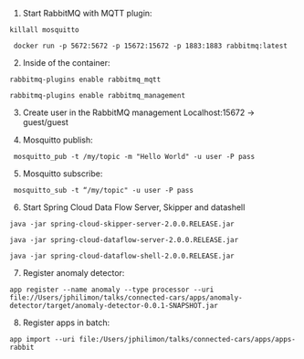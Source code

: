 1. Start RabbitMQ with MQTT plugin:

  `killall mosquitto`
  
 ` docker run -p 5672:5672 -p 15672:15672 -p 1883:1883 rabbitmq:latest`
 
 
2. Inside of the container:

  `rabbitmq-plugins enable rabbitmq_mqtt`
 
  `rabbitmq-plugins enable rabbitmq_management`
  
3. Create user in the RabbitMQ management
  Localhost:15672 -> guest/guest 
 
4. Mosquitto publish:

 ` mosquitto_pub -t /my/topic -m "Hello World" -u user -P pass`
 
5. Mosquitto subscribe:

 ` mosquitto_sub -t “/my/topic" -u user -P pass`
 
  
6. Start Spring Cloud Data Flow Server, Skipper and datashell

 `java -jar spring-cloud-skipper-server-2.0.0.RELEASE.jar`
 
 `java -jar spring-cloud-dataflow-server-2.0.0.RELEASE.jar`
 
 `java -jar spring-cloud-dataflow-shell-2.0.0.RELEASE.jar`
 

7. Register anomaly detector:

  `app register --name anomaly --type processor --uri file://Users/jphilimon/talks/connected-cars/apps/anomaly-detector/target/anomaly-detector-0.0.1-SNAPSHOT.jar`
  
8. Register apps in batch:

  `app import --uri file:/Users/jphilimon/talks/connected-cars/apps/apps-rabbit`
